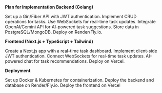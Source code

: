 **Plan for Implementation**
**Backend (Golang)**

Set up a Gin/Fiber API with JWT authentication.
Implement CRUD operations for tasks.
Use WebSockets for real-time task updates.
Integrate OpenAI/Gemini API for AI-powered task suggestions.
Store data in PostgreSQL/MongoDB.
Deploy on Render/Fly.io.

**Frontend (Next.js + TypeScript + Tailwind)**

Create a Next.js app with a real-time task dashboard.
Implement client-side JWT authentication.
Connect WebSockets for real-time task updates.
AI-powered chat for task recommendations.
Deploy on Vercel.

**Deployment**

Set up Docker & Kubernetes for containerization.
Deploy the backend and database on Render/Fly.io.
Deploy the frontend on Vercel
